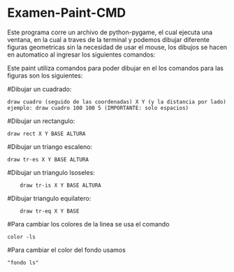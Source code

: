 # Examen-Paint-CMD
Este programa corre un archivo de python-pygame, el cual 
ejecuta una ventana, en la cual a traves de la terminal y
podemos dibujar diferente figuras geometricas sin la necesidad 
de usar el mouse, los dibujos se hacen en automatico al ingresar 
los siguientes comandos: 

Este paint utiliza comandos para poder dibujar en el los comandos para las figuras son los siguientes: 

#Dibujar un cuadrado:
	
	draw cuadro (seguido de las coordenadas) X Y (y la distancia por lado) 
	ejemplo: draw cuadro 100 100 5 (IMPORTANTE: solo espacios) 
	
	
#Dibujar un rectangulo: 

	draw rect X Y BASE ALTURA 
	
	
#Dibujar un triango escaleno:

	draw tr-es X Y BASE ALTURA 
	
	
#Dibujar un triangulo Isoseles: 

		draw tr-is X Y BASE ALTURA 
#Dibujar triangulo equilatero: 
		
		draw tr-eq X Y BASE


#Para cambiar los colores de la linea se usa el comando 

	color -ls 

#Para cambiar el color del fondo usamos 
	
	"fondo ls"


